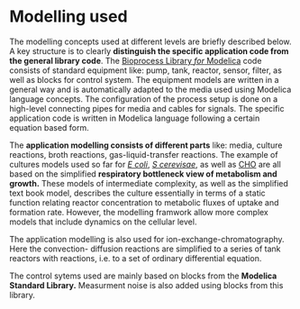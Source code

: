 # Modelling used

The modelling concepts used at different levels are briefly described below. A key structure is
to clearly **distinguish the specific application code from the general library code**. 
The 
[Bioprocess Library *for* Modelica](https://www.openmodelica.org/images/M_images/OpenModelicaWorkshop_2021/Design%20aspects%20of%20BPL%20v4b.pdf)
code consists of standard equipment like: pump, tank, reactor, sensor, filter, 
as well as blocks for control system. The equipment models are written in a general way and is 
automatically adapted to the media used using Modelica language concepts. The configuration 
of the process setup is done on a high-level connecting pipes for media and cables for signals. 
The specific application code is written in Modelica language following a certain equation based form. 

The **application modelling consists of different parts** like: media, culture reactions, broth reactions, 
gas-liquid-transfer reactions. The example of cultures models used so far for 
[*E coli*](https://aiche.onlinelibrary.wiley.com/doi/abs/10.1021/bp9801087), 
[*S cerevisae*](https://onlinelibrary.wiley.com/doi/10.1002/bit.260280620), 
as well as 
[CHO](https://www.sciencedirect.com/science/article/abs/pii/S1369703X12003105) 
are all based on the simplified **respiratory bottleneck view of metabolism and growth.**  These models 
of intermediate complexity, as well as the simplified text book model, describes the culture  essentially 
in terms of a static function relating reactor concentration to metabolic fluxes of uptake and formation rate.
However, the modelling framwork allow more complex models that include dynamics on the cellular level.

The  application modelling is also used for ion-exchange-chromatography. Here the convection- diffusion reactions 
are simplified to a series of tank reactors with reactions, i.e. to a set of ordinary differential equation.  

The control sytems used are mainly based on blocks from the **Modelica Standard Library.** Measurment noise is also 
added using blocks from this library. 
